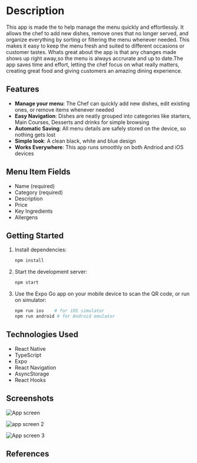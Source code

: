 # Description

This app is made the to help manage the menu quickly and effortlessly. It allows the chef to add new dishes, remove ones that no longer served, and organize everything by sorting or filtering the menu whenever needed. This makes it easy to keep the menu fresh and suited to different occasions or customer tastes.
Whats great about the app is that any changes made shows up right away,so the menu is always accrurate and up to date.The app saves time and effort, letting the chef focus on what really matters, creating great food and giving customers an amazing dining experience.



## Features

- **Manage your menu**: The Chef can quickly add new dishes, edit existing ones, or remove items whenever needed 
- **Easy Navigation**: Dishes are neatly grouped into categories like starters, Main Courses, Desserts and drinks for simple browsing
- **Automatic Saving**: All menu details are safely stored on the device, so nothing gets lost
- **Simple look**: A clean black, white and blue design
- **Works Everywhere**: This app runs smoothly on both Andriod and iOS devices



## Menu Item Fields

- Name (required)
- Category (required)
- Description
- Price
- Key Ingredients
- Allergens

## Getting Started

1. Install dependencies:
   ```bash
   npm install
   ```

2. Start the development server:
   ```bash
   npm start
   ```

3. Use the Expo Go app on your mobile device to scan the QR code, or run on simulator:
   ```bash
   npm run ios    # for iOS simulator
   npm run android # for Android emulator
   ```

## Technologies Used

- React Native
- TypeScript
- Expo
- React Navigation
- AsyncStorage
- React Hooks

## Screenshots 

![App screen ](https://github.com/user-attachments/assets/b85ecde4-5db5-4ba4-9fc2-13fe5e2293d1)


![app screen 2](https://github.com/user-attachments/assets/b11059b4-35a5-4ec4-9716-4033adb9dc17)


![App screen 3](https://github.com/user-attachments/assets/91fd0c28-ad3d-4ce0-9ec9-36633ed5a7c3)

## References













